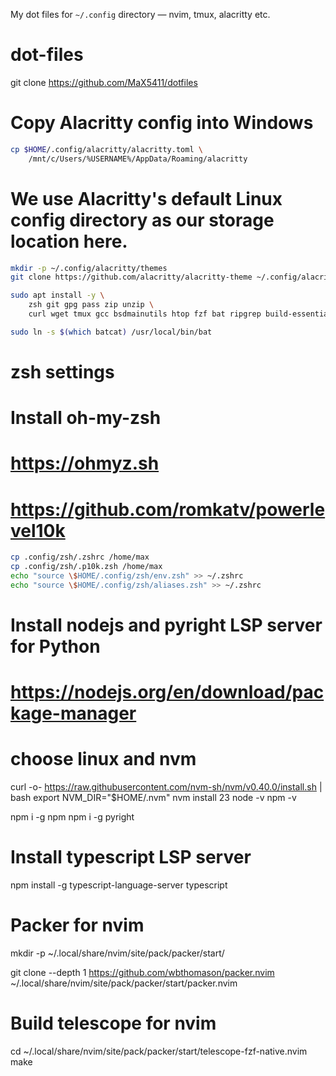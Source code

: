 My dot files for `~/.config` directory — nvim, tmux, alacritty etc.



# dot-files

git clone https://github.com/MaX5411/dotfiles

# Copy Alacritty config into Windows
```bash
cp $HOME/.config/alacritty/alacritty.toml \
    /mnt/c/Users/%USERNAME%/AppData/Roaming/alacritty
```

# We use Alacritty's default Linux config directory as our storage location here.
```bash
mkdir -p ~/.config/alacritty/themes
git clone https://github.com/alacritty/alacritty-theme ~/.config/alacritty/themes
```

```bash
sudo apt install -y \
    zsh git gpg pass zip unzip \    
	curl wget tmux gcc bsdmainutils htop fzf bat ripgrep build-essential
```
	
```bash
sudo ln -s $(which batcat) /usr/local/bin/bat
```

# zsh settings
# Install oh-my-zsh
# https://ohmyz.sh
# https://github.com/romkatv/powerlevel10k


````bash
cp .config/zsh/.zshrc /home/max
cp .config/zsh/.p10k.zsh /home/max
echo "source \$HOME/.config/zsh/env.zsh" >> ~/.zshrc
echo "source \$HOME/.config/zsh/aliases.zsh" >> ~/.zshrc
````


# Install nodejs and pyright LSP server for Python
# https://nodejs.org/en/download/package-manager
# choose linux and nvm
curl -o- https://raw.githubusercontent.com/nvm-sh/nvm/v0.40.0/install.sh | bash
export NVM_DIR="$HOME/.nvm"
nvm install 23
node -v
npm -v

npm i -g npm
npm i -g pyright

# Install typescript LSP server
npm install -g typescript-language-server typescript

# Packer for nvim
mkdir -p ~/.local/share/nvim/site/pack/packer/start/

git clone --depth 1 https://github.com/wbthomason/packer.nvim \
    ~/.local/share/nvim/site/pack/packer/start/packer.nvim

# Build telescope for nvim
cd ~/.local/share/nvim/site/pack/packer/start/telescope-fzf-native.nvim
make
```
